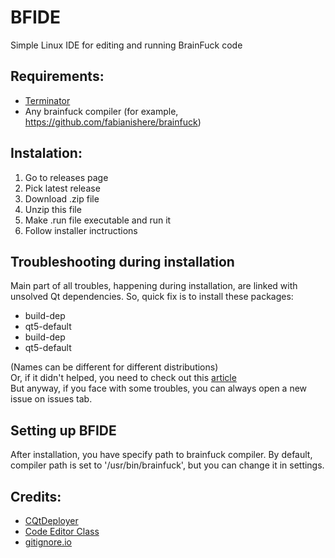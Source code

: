 # BFIDE
Simple Linux IDE for editing and running BrainFuck code
## Requirements:
- [Terminator](https://github.com/gnome-terminator/terminator)
- Any brainfuck compiler (for example, https://github.com/fabianishere/brainfuck)
## Instalation:
1. Go to releases page
2. Pick latest release
3. Download .zip file
4. Unzip this file
5. Make .run file executable and run it
6. Follow installer inctructions
## Troubleshooting during installation
Main part of all troubles, happening during installation, are linked with  
unsolved Qt dependencies. So, quick fix is to install these packages:
- build-dep 
- qt5-default
- build-dep
- qt5-default  

(Names can be different for different distributions)  
Or, if it didn't helped, you need to check out this [article](https://wiki.qt.io/Building_Qt_5_from_Git)  
But anyway, if you face with some troubles, you can always open a new issue on issues tab.  
## Setting up BFIDE  
After installation, you have specify path to brainfuck compiler.
By default, compiler path is set to '/usr/bin/brainfuck', but you can change it in settings.  
## Credits:  
- [CQtDeployer](https://github.com/QuasarApp/CQtDeployer)
- [Code Editor Class](https://code.qt.io/cgit/qt/qtbase.git/tree/examples/widgets/widgets/codeeditor?h=5.15)
- [gitignore.io](https://github.com/toptal/gitignore.io)
